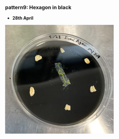 ###  pattern9: Hexagon in black<br>

- **28th April**<br>
<img width="70%" alt="img" src="images/11.jpeg">